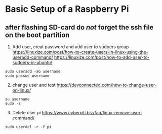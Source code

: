 # Basic Setup of a Raspberry Pi

## after flashing SD-card do *not* forget the ssh file on the boot partition

1. Add user, creat password and add user to sudoers group
https://linuxize.com/post/how-to-create-users-in-linux-using-the-useradd-command/
https://linuxize.com/post/how-to-add-user-to-sudoers-in-ubuntu/
```
sudo useradd -aG username
sudo passwd username
```
2. change user and test
https://devconnected.com/how-to-change-user-on-linux/
```
su username
sudo -s
```

3. Delete user *pi*
https://www.cyberciti.biz/faq/linux-remove-user-command/
```
sudo userdel -r -f pi
```